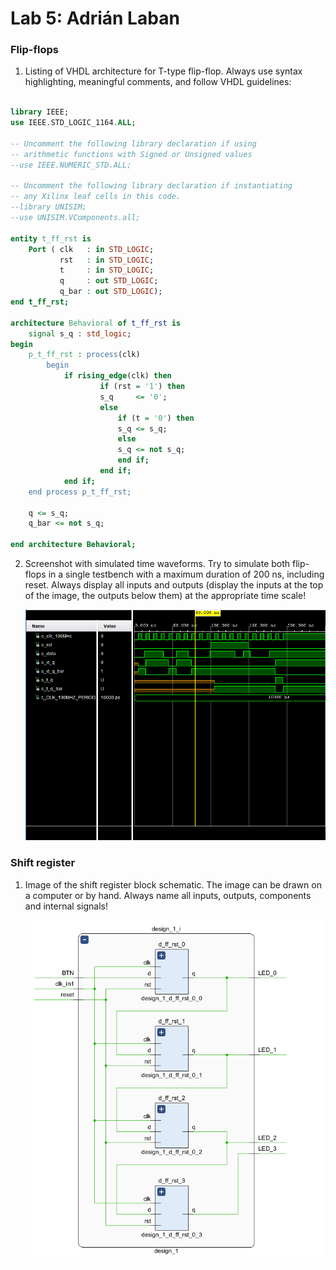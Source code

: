 # Lab 5: Adrián Laban

### Flip-flops

1. Listing of VHDL architecture for T-type flip-flop. Always use syntax highlighting, meaningful comments, and follow VHDL guidelines:

```vhdl

library IEEE;
use IEEE.STD_LOGIC_1164.ALL;

-- Uncomment the following library declaration if using
-- arithmetic functions with Signed or Unsigned values
--use IEEE.NUMERIC_STD.ALL;

-- Uncomment the following library declaration if instantiating
-- any Xilinx leaf cells in this code.
--library UNISIM;
--use UNISIM.VComponents.all;

entity t_ff_rst is
    Port ( clk   : in STD_LOGIC;
           rst   : in STD_LOGIC;
           t     : in STD_LOGIC;
           q     : out STD_LOGIC;
           q_bar : out STD_LOGIC);
end t_ff_rst;

architecture Behavioral of t_ff_rst is
    signal s_q : std_logic;
begin
    p_t_ff_rst : process(clk)
        begin
            if rising_edge(clk) then  
                    if (rst = '1') then 
                    s_q     <= '0';            
                    else
                        if (t = '0') then
                        s_q <= s_q;                         
                        else
                        s_q <= not s_q;
                        end if;
                    end if;
            end if;
    end process p_t_ff_rst;
    
    q <= s_q;
    q_bar <= not s_q;
    
end architecture Behavioral;
```

2. Screenshot with simulated time waveforms. Try to simulate both flip-flops in a single testbench with a maximum duration of 200 ns, including reset. Always display all inputs and outputs (display the inputs at the top of the image, the outputs below them) at the appropriate time scale!

   ![your figure](images/waveform.png)

### Shift register

1. Image of the shift register block schematic. The image can be drawn on a computer or by hand. Always name all inputs, outputs, components and internal signals!

   ![your figure](images/Shiftregister.png)